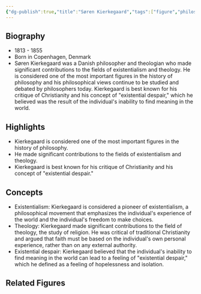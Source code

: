 ```yaml
---
{"dg-publish":true,"title":"Søren Kierkegaard","tags":["figure","philosopher","existentialism","theology"],"permalink":"/figures/philosophers/modern/soren-kierkegaard/","dgPassFrontmatter":true}
---
```


## Biography

-   1813 - 1855
-   Born in Copenhagen, Denmark
-   Søren Kierkegaard was a Danish philosopher and theologian who made significant contributions to the fields of existentialism and theology. He is considered one of the most important figures in the history of philosophy and his philosophical views continue to be studied and debated by philosophers today. Kierkegaard is best known for his critique of Christianity and his concept of "existential despair," which he believed was the result of the individual's inability to find meaning in the world.

## Highlights

-   Kierkegaard is considered one of the most important figures in the history of philosophy.
-   He made significant contributions to the fields of existentialism and theology.
-   Kierkegaard is best known for his critique of Christianity and his concept of "existential despair."

## Concepts

-   Existentialism: Kierkegaard is considered a pioneer of existentialism, a philosophical movement that emphasizes the individual's experience of the world and the individual's freedom to make choices.
-   Theology: Kierkegaard made significant contributions to the field of theology, the study of religion. He was critical of traditional Christianity and argued that faith must be based on the individual's own personal experience, rather than on any external authority.
-   Existential despair: Kierkegaard believed that the individual's inability to find meaning in the world can lead to a feeling of "existential despair," which he defined as a feeling of hopelessness and isolation.

## Related Figures